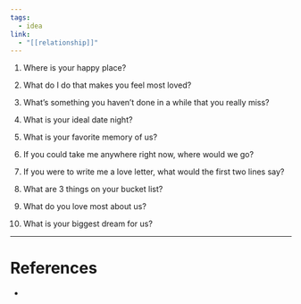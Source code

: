 ```yaml
---
tags:
  - idea
link:
  - "[[relationship]]"
---
```

1. Where is your happy place?

2. What do I do that makes you feel most loved?

3. What’s something you haven’t done in a while that you really miss?

4. What is your ideal date night?

5. What is your favorite memory of us?

6. If you could take me anywhere right now, where would we go?

7. If you were to write me a love letter, what would the first two lines say?

8. What are 3 things on your bucket list?

9. What do you love most about us?

10. What is your biggest dream for us?

---
# References
- 